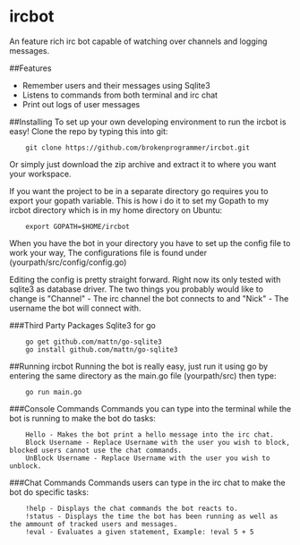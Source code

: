 # ircbot
An feature rich irc bot capable of watching over channels and logging messages.

##Features
* Remember users and their messages using Sqlite3
* Listens to commands from both terminal and irc chat
* Print out logs of user messages

##Installing
To set up your own developing environment to run the ircbot is easy!
Clone the repo by typing this into git:
```
	git clone https://github.com/brokenprogrammer/ircbot.git
```
Or simply just download the zip archive and extract it to where you want your workspace.

If you want the project to be in a separate directory go requires you to export your gopath variable.
This is how i do it to set my Gopath to my ircbot directory which is in my home directory on Ubuntu:
```
	export GOPATH=$HOME/ircbot
```
When you have the bot in your directory you have to set up the config file to work your way, The configurations
file is found under (yourpath/src/config/config.go)

Editing the config is pretty straight forward. Right now its only tested with sqlite3 as database driver. The two things you probably would like to change is "Channel" - The irc channel the bot connects to and "Nick" - The username the bot will connect with.

###Third Party Packages
Sqlite3 for go
```
	go get github.com/mattn/go-sqlite3
	go install github.com/mattn/go-sqlite3
```
##Running ircbot
Running the bot is really easy, just run it using go by entering the same directory as the main.go file (yourpath/src)
then type:
```
	go run main.go
```
###Console Commands
Commands you can type into the terminal while the bot is running to make the bot do tasks:
```
	Hello - Makes the bot print a hello message into the irc chat.
	Block Username - Replace Username with the user you wish to block, blocked users cannot use the chat commands.
	UnBlock Username - Replace Username with the user you wish to unblock.
```
###Chat Commands
Commands users can type in the irc chat to make the bot do specific tasks:
```
	!help - Displays the chat commands the bot reacts to.
	!status - Displays the time the bot has been running as well as the ammount of tracked users and messages.
	!eval - Evaluates a given statement, Example: !eval 5 + 5
```

